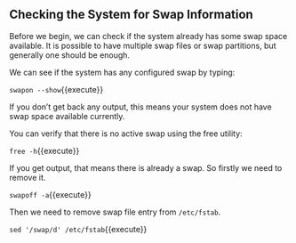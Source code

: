 ## Checking the System for Swap Information

Before we begin, we can check if the system already has some swap space available. It is possible to have multiple swap files or swap partitions, but generally one should be enough.

We can see if the system has any configured swap by typing:

`swapon --show`{{execute}}

If you don’t get back any output, this means your system does not have swap space available currently.

You can verify that there is no active swap using the free utility:

`free -h`{{execute}}

If you get output, that means there is already a swap. So firstly we need to remove it.

`swapoff -a`{{execute}}

Then we need to remove swap file entry from `/etc/fstab`.

`sed '/swap/d' /etc/fstab`{{execute}}